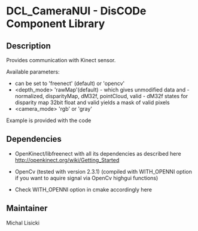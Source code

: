 DCL_CameraNUI - DisCODe Component Library
=========================================

Description
-----------

Provides communication with Kinect sensor.

Available parameters:
- <lib> can be set to 'freenect' (default) or 'opencv'
- <depth_mode> 'rawMap'(default) - which gives unmodified data and - normalized, disparityMap, dM32f, pointCloud, valid - dM32f states for disparity map 32bit float and valid yields a mask of valid pixels
- <camera_mode> 'rgb' or 'gray'

Example is provided with the code

Dependencies
------------

- OpenKinect/libfreenect with all its dependencies as described here http://openkinect.org/wiki/Getting_Started 

- OpenCv (tested with version 2.3.1) (compiled with WITH_OPENNI option if you want to aquire signal via OpenCv highgui functions)

- Check WITH_OPENNI option in cmake accordingly here

Maintainer
----------

Michal Lisicki
